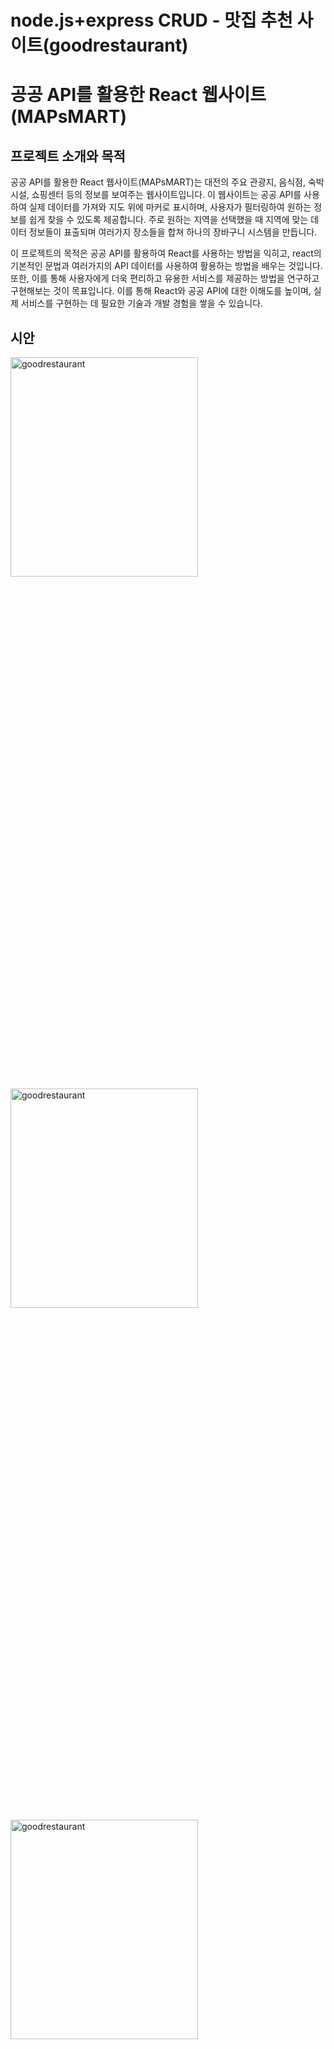 # node.js+express CRUD - 맛집 추천 사이트(goodrestaurant)

# 공공 API를 활용한 React 웹사이트(MAPsMART)

## 프로젝트 소개와 목적

공공 API를 활용한 React 웹사이트(MAPsMART)는 대전의 주요 관광지, 음식점, 숙박시설, 쇼핑센터 등의 정보를 보여주는 웹사이트입니다. 이 웹사이트는 공공 API를 사용하여 실제 데이터를 가져와 지도 위에 마커로 표시하며, 사용자가 필터링하여 원하는 정보를 쉽게 찾을 수 있도록 제공합니다. 주로 원하는 지역을 선택했을 때 지역에 맞는 데이터 정보들이 표출되며 여러가지 장소들을 합쳐 하나의 장바구니 시스템을 만듭니다.

이 프로젝트의 목적은 공공 API를 활용하여 React를 사용하는 방법을 익히고, react의 기본적인 문법과 여러가지의 API 데이터를 사용하여 활용하는 방법을 배우는 것입니다. 또한, 이를 통해 사용자에게 더욱 편리하고 유용한 서비스를 제공하는 방법을 연구하고 구현해보는 것이 목표입니다. 이를 통해 React와 공공 API에 대한 이해도를 높이며, 실제 서비스를 구현하는 데 필요한 기술과 개발 경험을 쌓을 수 있습니다.
<br />

## 시안

<div style={{ display: "flex", flexDirection: "column" }}>
  <img src="https://img1.daumcdn.net/thumb/R1280x0/?scode=mtistory2&fname=https%3A%2F%2Fblog.kakaocdn.net%2Fdn%2FefGQp8%2FbtsdcIZW3IN%2FC3wP2FOjjBs41lHk2FMk2k%2Fimg.png" width="300px" height="30%" title="메인시안" alt="goodrestaurant">
  <img src="https://img1.daumcdn.net/thumb/R1280x0/?scode=mtistory2&fname=https%3A%2F%2Fblog.kakaocdn.net%2Fdn%2ForfiU%2Fbtsc7wNRIpq%2FVJWRdIutT4HRWKXQekw3uK%2Fimg.png" width="300px" height="30%" title="서브페이지" alt="goodrestaurant">
  <img src="https://img1.daumcdn.net/thumb/R1280x0/?scode=mtistory2&fname=https%3A%2F%2Fblog.kakaocdn.net%2Fdn%2FeIY9S5%2FbtsdaGvcUWa%2FDo5TMqL4zzUGGK9vLNYUfk%2Fimg.png" width="300px" height="30%" title="서브페이지" alt="goodrestaurant">
  <img src="https://img1.daumcdn.net/thumb/R1280x0/?scode=mtistory2&fname=https%3A%2F%2Fblog.kakaocdn.net%2Fdn%2FmJEpj%2FbtsdaZVyGJB%2FLupGCkKapT1K9hawILsyaK%2Fimg.png" width="300px" height="30%" title="서브페이지" alt="goodrestaurant">
</div>
<br />

## 개발기간

2023.04. 10 - 2023. 04. 28
<br />

## 사용언어(tool)

#### 개발환경 (environment)

<div style="display:flex">
<img src="https://img.shields.io/badge/visual studio code-007ACC?style=for-the-badge&logo=visual studio code&logoColor=white">
<img src="https://img.shields.io/badge/github-181717?style=for-the-badge&logo=github&logoColor=white">
<img src="https://img.shields.io/badge/git-F05032?style=for-the-badge&logo=git&logoColor=white">
</div>

#### 스타일 (style)

<div style="display:flex">
<img src="https://img.shields.io/badge/html5-E34F26?style=for-the-badge&logo=html5&logoColor=white">

 <img src="https://img.shields.io/badge/css-1572B6?style=for-the-badge&logo=css3&logoColor=white">
</div>

#### 개발 (development)

<div style="display:flex">
<img src="https://img.shields.io/badge/javascript-F7DF1E?style=for-the-badge&logo=javascript&logoColor=black">
<img src="https://img.shields.io/badge/react-61DAFB?style=for-the-badge&logo=react&logoColor=black"> 
<img src="https://img.shields.io/badge/bootstrap-7952B3?style=for-the-badge&logo=bootstrap&logoColor=white">
</div>

## Issue history

<br />

Link : [Notion](https://olive-shallot-51b.notion.site/Issue-history-80c948ec2c234778b08a5fd8fed7dd28)

## 내용정리

---

#### 기획

Link :[피그마(와이어프레임)](https://www.figma.com/file/KTwyDt4AR9nWYcL3zG302D/%EB%8C%80%EC%A0%84%EB%AB%84%EB%AB%84?type=design&node-id=0%3A1&t=UXAYexExcuZmaAWn-1)

#### 디자인

Link : [피그마(index, 스타일가이드)](https://www.figma.com/file/KTwyDt4AR9nWYcL3zG302D/%EB%8C%80%EC%A0%84%EB%AB%84%EB%AB%84?type=design&node-id=0%3A1&t=UXAYexExcuZmaAWn-1)

#### 퍼블리싱

Link : [깃허브](https://github.com/seotk/project4)

#### 구현

Link : [깃허브](https://github.com/seotk/project4)
